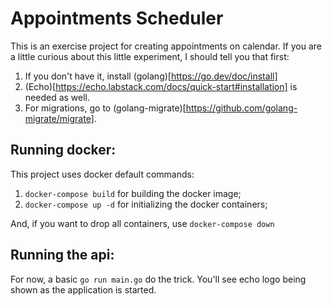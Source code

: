 # Appointments Scheduler
This is an exercise project for creating appointments on calendar.
If you are a little curious about this little experiment, I should tell you that first:

1. If you don't have it, install (golang)[https://go.dev/doc/install]
2. (Echo)[https://echo.labstack.com/docs/quick-start#installation] is needed as well.
3. For migrations, go to (golang-migrate)[https://github.com/golang-migrate/migrate].

## Running docker:
This project uses docker default commands:
1. `docker-compose build` for building the docker image;
2. `docker-compose up -d` for initializing the docker containers;

And, if you want to drop all containers, use `docker-compose down`

## Running the api:
For now, a basic `go run main.go` do the trick. You'll see echo logo being shown as the application is started.